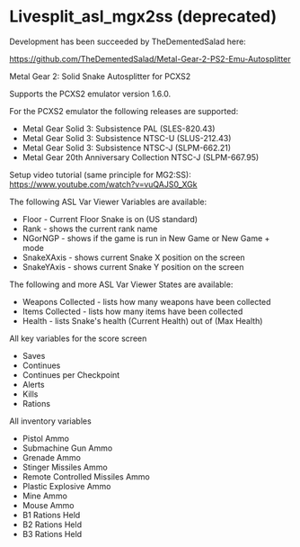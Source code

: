 # Livesplit_asl_mgx2ss (deprecated)
Development has been succeeded by TheDementedSalad here:

https://github.com/TheDementedSalad/Metal-Gear-2-PS2-Emu-Autosplitter

Metal Gear 2: Solid Snake Autosplitter for PCXS2

Supports the PCXS2 emulator version 1.6.0.

For the PCXS2 emulator the following releases are supported:
- Metal Gear Solid 3: Subsistence PAL (SLES-820.43)
- Metal Gear Solid 3: Subsistence NTSC-U (SLUS-212.43)
- Metal Gear Solid 3: Subsistence NTSC-J (SLPM-662.21)
- Metal Gear 20th Anniversary Collection NTSC-J (SLPM-667.95)

Setup video tutorial (same principle for MG2:SS):
https://www.youtube.com/watch?v=vuQAJS0_XGk

The following ASL Var Viewer Variables are available:
- Floor             - Current Floor Snake is on (US standard)
- Rank              - shows the current rank name
- NGorNGP           - shows if the game is run in New Game or New Game + mode
- SnakeXAxis        - shows current Snake X position on the screen
- SnakeYAxis        - shows current Snake Y position on the screen

The following and more ASL Var Viewer States are available:
- Weapons Collected  - lists how many weapons have been collected
- Items Collected    - lists how many items have been collected
- Health             - lists Snake's health (Current Health) out of (Max Health)

All key variables for the score screen
- Saves
- Continues
- Continues per Checkpoint
- Alerts
- Kills
- Rations

All inventory variables
- Pistol Ammo
- Submachine Gun Ammo
- Grenade Ammo
- Stinger Missiles Ammo
- Remote Controlled Missiles Ammo
- Plastic Explosive Ammo
- Mine Ammo
- Mouse Ammo
- B1 Rations Held
- B2 Rations Held
- B3 Rations Held